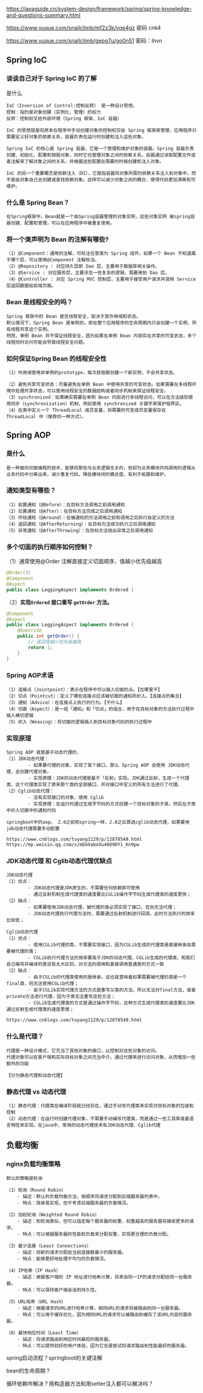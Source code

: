 https://javaguide.cn/system-design/framework/spring/spring-knowledge-and-questions-summary.html

https://www.yuque.com/snailclimb/mf2z3k/vqe4gz 密码 cnk4

https://www.yuque.com/snailclimb/gepg7u/go0n51 密码：ihvn

##  Spring IoC

### 谈谈自己对于 Spring IoC 的了解

是什么

```
IoC（Inversion of Control:控制反转） 是一种设计思想。
控制：指的是对象创建（实例化、管理）的权力
反转：控制权交给外部环境（Spring 框架、IoC 容器）

IoC 的思想就是将原本在程序中手动创建对象的控制权交由 Spring 框架来管理，应用程序只需要定义好对象的依赖关系，容器负责在运行时创建和注入这些对象。

Spring IoC 的核心是 Spring 容器，它是一个管理和维护对象的容器。Spring 容器负责创建、初始化、配置和销毁对象，同时它也管理对象之间的依赖关系。容器通过读取配置文件或者注解来了解对象之间的关系，并根据这些配置在需要的时候创建和注入对象。

IoC 的另一个重要概念是依赖注入（DI），它是指容器将对象所需的依赖关系注入到对象中，而不是由对象自己去创建或查找依赖对象。这样可以减少对象之间的耦合，使得代码更加清晰和可维护。
```

### 什么是 Spring Bean？

```
在Spring框架中，Bean就是一个由Spring容器管理的对象实例，这些对象实例 被spring容器创建、配置和管理，可以在应用程序中被重复使用。
```

### 将一个类声明为 Bean 的注解有哪些?

```
（1）@Component：通用的注解，可标注任意类为 Spring 组件。如果一个 Bean 不知道属于哪个层，可以使用@Component 注解标注。
（2）@Repository : 对应持久层即 Dao 层，主要用于数据库相关操作。
（3）@Service : 对应服务层，主要涉及一些复杂的逻辑，需要用到 Dao 层。
（4）@Controller : 对应 Spring MVC 控制层，主要用于接受用户请求并调用 Service 层返回数据给前端页面。
```

### Bean 是线程安全的吗？

```
Spring 框架中的 Bean 是否线程安全，取决于其作用域和状态。
默认情况下，Spring Bean 是单例的，即在整个应用程序的生命周期内只会创建一个实例，所有线程共享这个实例。
然而，单例 Bean 并不保证线程安全，因为如果在单例 Bean 内部存在共享的可变状态，多个线程同时访问可能会导致线程安全问题。
```

### 如何保证Spring Bean 的线程安全性

```
（1）作用域使用非单例的prototype，每次获取都创建一个新实例，不会共享状态。

（2）避免共享可变状态：尽量避免在单例 Bean 中使用共享的可变状态。如果需要在多线程环境中处理共享状态，可以使用线程安全的数据结构或者同步机制来保证线程安全。
（3）synchronized：如果确实需要在单例 Bean 内部进行多线程访问，可以在方法级别使用同步（synchronization）机制，例如使用 synchronized 关键字来保护临界区。
（4）在类中定义一个 ThreadLocal 成员变量，将需要的可变成员变量保存在 ThreadLocal 中（推荐的一种方式）。
```



## Spring AOP

### 是什么

```
是一种面向切面编程的技术，能够将那些与业务逻辑无关的，但却为业务模块共同调用的逻辑从业务代码中分离出来，减少重复代码，降低模块间的耦合度，有利于拓展和维护。
```

### 通知类型有哪些？

```
（1）前置通知（@Before）：在目标方法调用之前调用通知
（2）后置通知（@After）：在目标方法完成之后调用通知
（3）环绕通知（@Around）：在被通知的方法调用之前和调用之后执行自定义的方法
（4）返回通知（@AfterReturning）：在目标方法成功执行之后调用通知
（5）异常通知（@AfterThrowing）：在目标方法抛出异常之后调用通知
```

### 多个切面的执行顺序如何控制？

（1）通常使用@Order 注解直接定义切面顺序，值越小优先级越高

```java
@Order(3)
@Component
@Aspect
public class LoggingAspect implements Ordered {
```

（2）**实现`Ordered` 接口重写 `getOrder` 方法。**

```java
@Component
@Aspect
public class LoggingAspect implements Ordered {
    @Override
    public int getOrder() {
        // 返回值越小优先级越高
        return 1;
    }
}
```

### Spring AOP术语

```
（1）连接点（Jointpoint）：表示在程序中可以插入切面的点。【在哪里干】
（2）切点（Pointcut）：定义了哪些连接点应该被切面的通知所织入。【连接点的集合】
（3）通知（Advice）：在连接点上执行的行为。【干什么】
（4）切面（Aspect）：是一组「通知」和「切点」的组合，用于在目标对象的方法执行过程中插入横切逻辑
（5）织入（Weaving）：将切面的逻辑插入到目标对象代码的执行过程中
```

### 实现原理

```
Spring AOP 就是基于动态代理的，
（1）JDK动态代理：
		- 如果要代理的对象，实现了某个接口，那么 Spring AOP 会使用 JDK动态代理，去创建代理对象。
		- 实现原理：JDK的动态代理是基于「反射」实现。JDK通过反射，生成一个代理类，这个代理类实现了原来那个类的全部接口，并对接口中定义的所有方法进行了代理。
（2）Cglib动态代理：
		- 没有实现接口的对象，使用 Cglib 
		- 实现原理：在运行时通过生成字节码的方式创建一个目标对象的子类，然后在子类中织入切面中的通知代码
		
springboot中的aop， 2.0之前和spring一样，2.0之后首选cglib动态代理，如果要用jdk动态代理需要手动配置
		
https://www.cnblogs.com/tuyang1129/p/12878549.html
https://mp.weixin.qq.com/s/mEmXaboXu48O96Yi_Kn9pw
```

### JDK动态代理 和 Cglib动态代理优缺点

```
JDK动态代理 
（1）优点：
		- JDK动态代理是JDK原生的，不需要任何依赖即可使用
		- 通过反射机制生成代理类的速度要比CGLib操作字节码生成代理类的速度更快；
（2）缺点：
		- 如果要使用JDK动态代理，被代理的类必须实现了接口，否则无法代理；
		- JDK动态代理执行代理方法时，需要通过反射机制进行回调，此时方法执行的效率比较低；
		
Cglib动态代理
（1）优点：
		- 使用CGLib代理的类，不需要实现接口，因为CGLib生成的代理类是直接继承自需要被代理的类；
		- CGLib执行代理方法的效率要高于JDK的动态代理。CGLib生成的代理类，和我们自己编写并编译的类没有太大区别，对方法的调用和直接调用普通类的方式一致
（2）缺点：
		- 由于CGLib的代理类使用的是继承，这也就意味着如果需要被代理的类是一个final类，则无法使用CGLib代理；
		- 由于CGLib实现代理方法的方式是重写父类的方法，所以无法对final方法，或者private方法进行代理，因为子类无法重写这些方法；
		- CGLib生成代理类的方式是通过操作字节码，这种方式生成代理类的速度要比JDK通过反射生成代理类的速度更慢；
			
https://www.cnblogs.com/tuyang1129/p/12878549.html
```



### 什么是代理？

```
代理是一种设计模式，它充当了其他对象的接口，以控制对这些对象的访问。
代理对象可以在客户端和实际目标对象之间充当中介，通过代理来进行访问对象，从而增加一些额外的功能

【分为静态代理和动态代理】
```

### 静态代理 vs 动态代理

```
（1）静态代理：代理类在编译阶段就已经存在，通过手动写代理类来实现对目标对象的包装和控制
（2）动态代理：在运行时创建代理对象，不需要手动编写代理类，而是通过一些工具库或者语言特性来实现。在java中，常用的动态代理技术有JDK动态代理、Cglib代理
```



## 负载均衡

### nginx负载均衡策略

```
默认的策略是轮询

（1）轮询（Round Robin）
	- 描述：默认的负载均衡方法，按顺序将请求分配到后端服务器列表中。
	- 特点：简单易实现，但不考虑后端服务器的负载情况。
	
（2）加权轮询（Weighted Round Robin）
	- 描述：和轮询类似，但可以指定每个服务器的权重，权重越高的服务器将接收更多的请求。
	- 特点：可以根据服务器的性能和负载来分配权重，实现更合理的负载分配。
	
（3）最少连接（Least Connections）
	- 描述：将新的请求分配给当前连接数最少的服务器。
	- 特点：能够更好地处理不均匀的负载情况。

（4）IP哈希（IP Hash）
	- 描述：根据客户端的 IP 地址进行哈希计算，将来自同一IP的请求分配给同一台服务器。
	- 特点：可以保持客户端会话的持久性。

（5）URL哈希（URL Hash）
	- 描述：根据请求的URL进行哈希计算，相同URL的请求将被路由到同一台服务器。
	- 特点：可以用于缓存优化，因为相同URL的请求可以被路由到缓存了该URL内容的服务器。

（6）最快响应时间（Least Time）
	- 描述：将请求路由到响应时间最短的服务器。
	- 特点：可以提供较好的用户体验，因为它总是尝试将请求路由到性能最好的服务器。
```



spring启动流程？springboot的关键注解

bean的生命周期？

循环依赖咋解决？用构造器方法和用setter注入都可以解决吗？
